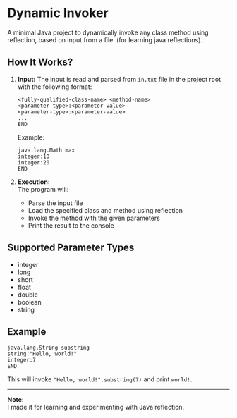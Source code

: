 # Dynamic Invoker

A minimal Java project to dynamically invoke any class method using reflection, based on input from a file. (for learning java reflections).

## How It Works?

1. **Input:**
    The input is read and parsed from `in.txt` file in the project root with the following format:
    ```
    <fully-qualified-class-name> <method-name>
    <parameter-type>:<parameter-value>
    <parameter-type>:<parameter-value>
    ...
    END
    ```
    Example:
    ```
    java.lang.Math max
    integer:10
    integer:20
    END
    ```

2. **Execution:**  
    The program will:
    - Parse the input file
    - Load the specified class and method using reflection
    - Invoke the method with the given parameters
    - Print the result to the console

## Supported Parameter Types

- integer
- long
- short
- float
- double
- boolean
- string

## Example

```
java.lang.String substring
string:"Hello, world!"
integer:7
END
```

This will invoke `"Hello, world!".substring(7)` and print `world!`.

---

**Note:**  
I made it for learning and experimenting with Java reflection.
